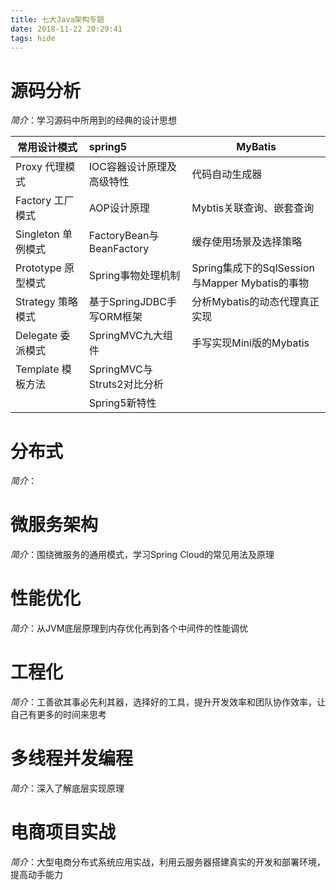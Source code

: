 ```yaml
---
title: 七大Java架构专题
date: 2018-11-22 20:29:41
tags: hide
---
```


# 源码分析

*简介*：学习源码中所用到的经典的设计思想

| 常用设计模式       | spring5                    | MyBatis                                        |
| ------------------ | :------------------------- | ---------------------------------------------- |
| Proxy 代理模式     | IOC容器设计原理及高级特性  | 代码自动生成器                                 |
| Factory 工厂模式   | AOP设计原理                | Mybtis关联查询、嵌套查询                       |
| Singleton 单例模式 | FactoryBean与BeanFactory   | 缓存使用场景及选择策略                         |
| Prototype 原型模式 | Spring事物处理机制         | Spring集成下的SqlSession与Mapper Mybatis的事物 |
| Strategy 策略模式  | 基于SpringJDBC手写ORM框架  | 分析Mybatis的动态代理真正实现                  |
| Delegate 委派模式  | SpringMVC九大组件          | 手写实现Mini版的Mybatis                        |
| Template 模板方法  | SpringMVC与Struts2对比分析 |                                                |
|                    | Spring5新特性              |                                                |



# 分布式

*简介*：

# 微服务架构

*简介*：围绕微服务的通用模式，学习Spring Cloud的常见用法及原理

# 性能优化

*简介*：从JVM底层原理到内存优化再到各个中间件的性能调优

# 工程化

*简介*：工善欲其事必先利其器，选择好的工具，提升开发效率和团队协作效率，让自己有更多的时间来思考

# 多线程并发编程

*简介*：深入了解底层实现原理

# 电商项目实战

*简介*：大型电商分布式系统应用实战，利用云服务器搭建真实的开发和部署环境，提高动手能力



